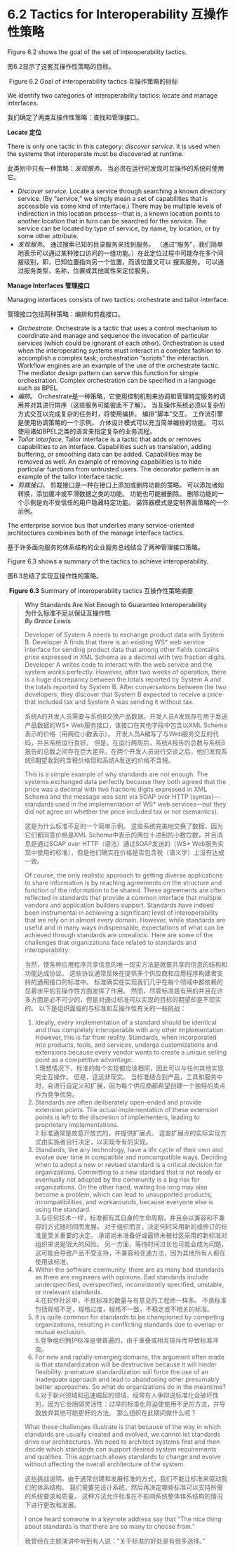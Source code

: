6.2 Tactics for Interoperability 互操作性策略
===

Figure 6.2 shows the goal of the set of interoperability tactics.

图6.2显示了这套互操作性策略的目标。

![]()
Figure 6.2 Goal of interoperability tactics 互操作策略的目标

We identify two categories of interoperability tactics: locate and manage interfaces.

我们确定了两类互操作性策略：查找和管理接口。

**Locate 定位**

There is only one tactic in this category: _discover service_. It is used when the systems that interoperate must be discovered at runtime.

此类别中只有一种策略：_发现服务_。 当必须在运行时发现可互操作的系统时使用它。

* _Discover service_. Locate a service through searching a known directory service. (By “service,” we simply mean a set of capabilities that is accessible via some kind of interface.) There may be multiple levels of indirection in this location process—that is, a known location points to another location that in turn can be searched for the service. The service can be located by type of service, by name, by location, or by some other attribute.
* _发现服务_。 通过搜索已知的目录服务来找到服务。 （通过“服务”，我们简单地表示可以通过某种接口访问的一组功能。）在此定位过程中可能存在多个间接级别，即，已知位置指向另一个位置，而该位置又可以 搜索服务。 可以通过服务类型，名称，位置或其他属性来定位服务。

**Manage Interfaces 管理接口**

Managing interfaces consists of two tactics: orchestrate and tailor interface.

管理接口包括两种策略：编排和剪裁接口。

* _Orchestrate_. Orchestrate is a tactic that uses a control mechanism to coordinate and manage and sequence the invocation of particular services (which could be ignorant of each other). Orchestration is used when the interoperating systems must interact in a complex fashion to accomplish a complex task; orchestration “scripts” the interaction. Workflow engines are an example of the use of the orchestrate tactic. The mediator design pattern can serve this function for simple orchestration. Complex orchestration can be specified in a language such as BPEL.
* _编排_。 Orchestrate是一种策略，它使用控制机制来协调和管理特定服务的调用并对其进行排序（这些服务可能彼此不了解）。 当互操作系统必须以复杂的方式交互以完成复杂的任务时，将使用编排。 编排“脚本”交互。 工作流引擎是使用协调策略的一个示例。 介体设计模式可以充当简单编排的功能。 可以使用诸如BPEL之类的语言来指定复杂的业务流程。
* _Tailor interface_. Tailor interface is a tactic that adds or removes capabilities to an interface. Capabilities such as translation, adding buffering, or smoothing data can be added. Capabilities may be removed as well. An example of removing capabilities is to hide particular functions from untrusted users. The decorator pattern is an example of the tailor interface tactic.
* _剪裁接口_。 剪裁接口是一种在接口上添加或删除功能的策略。 可以添加诸如转换，添加缓冲或平滑数据之类的功能。 功能也可能被删除。 删除功能的一个示例是向不受信任的用户隐藏特定功能。 装饰器模式是定制界面策略的一个示例。

The enterprise service bus that underlies many service-oriented architectures combines both of the manage interface tactics.

基于许多面向服务的体系结构的企业服务总线结合了两种管理接口策略。

Figure 6.3 shows a summary of the tactics to achieve interoperability.

图6.3总结了实现互操作性的策略。

![]()
**Figure 6.3** Summary of interoperability tactics 互操作性策略摘要

> **Why Standards Are Not Enough to Guarantee Interoperability**  
> **为什么标准不足以保证互操作性**  
> **_By Grace Lewis_**
>
> Developer of System A needs to exchange product data with System B. Developer A finds that there is an existing WS* web service interface for sending product data that among other fields contains price expressed in XML Schema as a decimal with two fraction digits. Developer A writes code to interact with the web service and the system works perfectly. However, after two weeks of operation, there is a huge discrepancy between the totals reported by System A and the totals reported by System B. After conversations between the two developers, they discover that System B expected to receive a price that included tax and System A was sending it without tax.
>
> 系统A的开发人员需要与系统B交换产品数据。开发人员A发现存在用于发送产品数据的WS* Web服务接口，该接口在其他字段中包含以XML Schema表示的价格（用两位小数表示）。 开发人员A编写了与Web服务交互的代码，并且系统运行良好。 但是，在运行两周后，系统A报告的总数与系统B报告的总数之间存在巨大差异。在两个开发人员进行交谈之后，他们发现系统B期望收到的含税价格但和系统A发送的价格不含税。
>
> This is a simple example of why standards are not enough. The systems exchanged data perfectly because they both agreed that the price was a decimal with two fractions digits expressed in XML Schema and the message was sent via SOAP over HTTP (syntax)—standards used in the implementation of WS* web services—but they did not agree on whether the price included tax or not (semantics).
>
> 这是为什么标准不足的一个简单示例。 这些系统完美地交换了数据，因为它们都同意价格是XML Schema中表示的两位十进制的小数位数，并且消息是通过SOAP over HTTP（语法）通过SOAP发送的（WS* Web服务实现中使用的标准），但是他们确实在价格是否包含税（语义学）上没有达成一致。
>
> Of course, the only realistic approach to getting diverse applications to share information is by reaching agreements on the structure and function of the information to be shared. These agreements are often reflected in standards that provide a common interface that multiple vendors and application builders support. Standards have indeed been instrumental in achieving a significant level of interoperability that we rely on in almost every domain. However, while standards are useful and in many ways indispensable, expectations of what can be achieved through standards are unrealistic. Here are some of the challenges that organizations face related to standards and interoperability:
>
> 当然，使各种应用程序共享信息的唯一现实方法是就要共享的信息的结构和功能达成协议。 这些协议通常反映在提供多个供应商和应用程序构建者支持的通用接口的标准中。 标准确实在实现我们几乎在每个领域中都依赖的显着水平的互操作性方面发挥了作用。 然而，尽管标准是有用的并且在许多方面是必不可少的，但是对通过标准可以实现的目标的期望却是不现实的。 以下是组织面临的与标准和互操作性有关的一些挑战：
>
> 1. Ideally, every implementation of a standard should be identical and thus completely interoperable with any other implementation. However, this is far from reality. Standards, when incorporated into products, tools, and services, undergo customizations and extensions because every vendor wants to create a unique selling point as a competitive advantage.  
> 1.理想情况下，标准的每个实现都应该相同，因此可以与任何其他实现完全互操作。 但是，这远非现实。 当标准结合到产品，工具和服务中时，会进行自定义和扩展，因为每个供应商都希望创建一个独特的卖点作为竞争优势。
> 2. Standards are often deliberately open-ended and provide extension points. The actual implementation of these extension points is left to the discretion of implementers, leading to proprietary implementations.  
> 2.标准通常是故意开放式的，并提供扩展点。 这些扩展点的实际实现方式由实施者自行决定，以实现专有的实现。
> 3. Standards, like any technology, have a life cycle of their own and evolve over time in compatible and noncompatible ways. Deciding when to adopt a new or revised standard is a critical decision for organizations. Committing to a new standard that is not ready or eventually not adopted by the community is a big risk for organizations. On the other hand, waiting too long may also become a problem, which can lead to unsupported products, incompatibilities, and workarounds, because everyone else is using the standard.  
> 3.与任何技术一样，标准都有其自身的生命周期，并且会以兼容和不兼容的方式随时间而发展。 对于组织而言，决定何时采用新的或修订的标准是至关重要的决定。 承诺尚未准备好或最终未被社区采用的新标准对组织来说是很大的风险。 另一方面，等待时间过长也可能会成为问题，这可能会导致产品不受支持，不兼容和变通方法，因为其他所有人都在使用该标准。
> 4. Within the software community, there are as many bad standards as there are engineers with opinions. Bad standards include underspecified, overspecified, inconsistently specified, unstable, or irrelevant standards.  
> 4.在软件社区中，不良标准的数量与有意见的工程师一样多。 不良标准包括规格不足，规格过度，规格不一致，不稳定或不相关的标准。
> 5. It is quite common for standards to be championed by competing organizations, resulting in conflicting standards due to overlap or mutual exclusion.  
> 5.竞争组织拥护标准是很普遍的，由于重叠或相互排斥而导致标准冲突。
> 6. For new and rapidly emerging domains, the argument often made is that standardization will be destructive because it will hinder flexibility: premature standardization will force the use of an inadequate approach and lead to abandoning other presumably better approaches. So what do organizations do in the meantime?  
> 6.对于新兴领域和迅速崛起的领域，经常有人争辩说标准化会破坏性的，因为它会阻碍灵活性：过早的标准化将迫使使用不足的方法，并导致放弃其他可能更好的方法。 那么组织在此期间做什么呢？
>
> What these challenges illustrate is that because of the way in which standards are usually created and evolved, we cannot let standards drive our architectures. We need to architect systems first and then decide which standards can support desired system requirements and qualities. This approach allows standards to change and evolve without affecting the overall architecture of the system.
>
> 这些挑战说明，由于通常创建和发展标准的方式，我们不能让标准来驱动我们的体系结构。 我们需要先设计系统，然后再决定哪些标准可以支持所需的系统要求和质量。 这种方法允许标准在不影响系统整体体系结构的情况下进行更改和发展。
>
> I once heard someone in a keynote address say that “The nice thing about standards is that there are so many to choose from.”
>
> 我曾经在主题演讲中听到有人说：“关于标准的好处是有很多选择。”